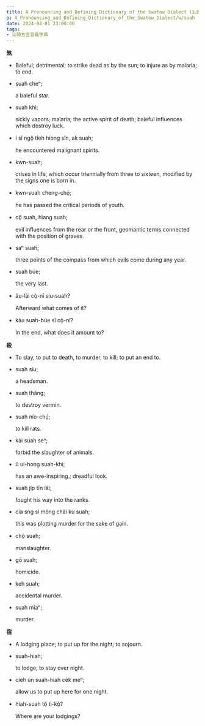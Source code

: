 ```yaml
---
title: A Pronouncing and Defining Dictionary of the Swatow Dialect (汕頭方言音義字典) / suah
p: A_Pronouncing_and_Defining_Dictionary_of_the_Swatow_Dialect/w/suah
date: 2024-04-01 23:00:00
tags: 
- 汕頭方言音義字典
---
```



**‬煞**
- Baleful; detrimental; to strike dead as by the sun; to injure as by malaria; to end.

- suah cheⁿ;

  a baleful star.

- suah khì;

  sickly vapors; malaria; the active spirit of death; baleful influences which destroy luck.

- i sĭ ngŏ̤ tîeh hiong sîn, ak suah;

  he encountered malignant spirits.

- kwn-suah;

  crises in life, which occur triennially from three to sixteen, modified by the signs one is born in.

- kwn-suah cheng-chó̤;

  he has passed the critical periods of youth.

- cŏ̤ suah, hìang suah;

  evil influences from the rear or the front, geomantic terms connected with the position of graves.

- saⁿ suah;

  three points of the compass from which evils come during any year.

- suah búe;

  the very last.

- ău-lâi cò̤-nî siu-suah?

  Afterward what comes of it?

- kàu suah-búe sĭ cò̤-nî?

  In the end, what does it amount to?

**‬殺**
- To slay, to put to death, to murder, to kill; to put an end to.

- suah síu;

  a headsman.

- suah thâng;

  to destroy vermin.

- suah nío-chṳ́;

  to kill rats.

- kài suah seⁿ;

  forbid the slaughter of animals.

- ŭ ui-hong suah-khì;

  has an awe-inspiring.; dreadful look.

- suah jîp tīn lâi;

  fought his way into the ranks.

- cía sǹg sĭ mông châi kù suah;

  this was plotting murder for the sake of gain.

- chò̤ suah;

  manslaughter.

- gō suah;

  homicide.

- keh suah;

  accidental murder.

- suah mīaⁿ;

  murder.

**‬宿**
- A lodging place; to put up for the night; to sojourn.

- suah-hiah;

  to lodge; to stay over night.

- cieh ún suah-hiah cêk meⁿ;

  allow us to put up here for one night.

- hiah-suah tŏ̤ tì-kò̤?

  Where are your lodgings?